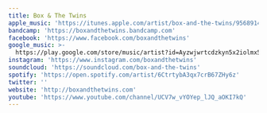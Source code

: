 ```yaml
---
title: Box & The Twins
apple_music: 'https://itunes.apple.com/artist/box-and-the-twins/956891450'
bandcamp: 'https://boxandthetwins.bandcamp.com'
facebook: 'https://www.facebook.com/boxandthetwins'
google_music: >-
  https://play.google.com/store/music/artist?id=Ayzwjwrtcdzkyn5x2iolmx5nbni
instagram: 'https://www.instagram.com/boxandthetwins'
soundcloud: 'https://soundcloud.com/box-and-the-twins'
spotify: 'https://open.spotify.com/artist/6CtrtybA3qx7crB67ZHy6z'
twitter: ''
website: 'http://boxandthetwins.com'
youtube: 'https://www.youtube.com/channel/UCV7w_vYOYep_lJQ_aOKI7kQ'
---
```

